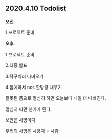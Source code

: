 ## 2020.4.10 Todolist

**오전**

1.프로젝트 준비



**오후**

1.프로젝트 준비

2.최종 발표

3.탁구치러 다녀오기

4.집에와서 ncs 할당량 채우기



잘못된 폼으로 열심히 하면 오늘보다 내일 더 나빠진다.



열심히 짜면 젠가가 된다.

보안은 사명이다

우리의 사명은 사용자 = 사람





